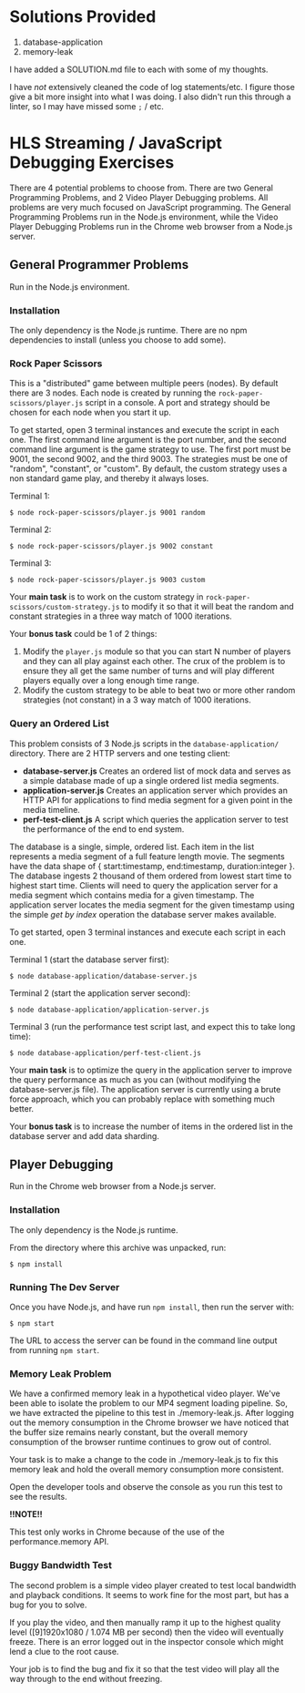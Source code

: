 # Solutions Provided
1. database-application
2. memory-leak

I have added a SOLUTION.md file to each with some of my thoughts.

I have _not_ extensively cleaned the code of log statements/etc. I figure those give a bit more insight into what I was doing. I also didn't run this through a linter, so I may have missed some `;` / etc.

# HLS Streaming / JavaScript Debugging Exercises
There are 4 potential problems to choose from. There are two General Programming Problems, and 2 Video Player Debugging problems. All problems are very much focused on JavaScript programming. The General Programming Problems run in the Node.js environment, while the Video Player Debugging Problems run in the Chrome web browser from a Node.js server.

## General Programmer Problems
Run in the Node.js environment.

### Installation
The only dependency is the Node.js runtime. There are no npm dependencies to install (unless you choose to add some).

### Rock Paper Scissors
This is a "distributed" game between multiple peers (nodes). By default there are 3 nodes. Each node is created by running the `rock-paper-scissors/player.js` script in a console. A port and strategy should be chosen for each node when you start it up.

To get started, open 3 terminal instances and execute the script in each one. The first command line argument is the port number, and the second command line argument is the game strategy to use. The first port must be 9001, the second 9002, and the third 9003. The strategies must be one of "random", "constant", or "custom". By default, the custom strategy uses a non standard game play, and thereby it always loses.

Terminal 1:
```
$ node rock-paper-scissors/player.js 9001 random
```

Terminal 2:
```
$ node rock-paper-scissors/player.js 9002 constant
```

Terminal 3:
```
$ node rock-paper-scissors/player.js 9003 custom
```

Your __main task__ is to work on the custom strategy in `rock-paper-scissors/custom-strategy.js` to modify it so that it will beat the random and constant strategies in a three way match of 1000 iterations.

Your __bonus task__ could be 1 of 2 things:

1. Modify the `player.js` module so that you can start N number of players and they can all play against each other. The crux of the problem is to ensure they all get the same number of turns and will play different players equally over a long enough time range.
2. Modify the custom strategy to be able to beat two or more other random strategies (not constant) in a 3 way match of 1000 iterations.

### Query an Ordered List
This problem consists of 3 Node.js scripts in the `database-application/` directory. There are 2 HTTP servers and one testing client:

- __database-server.js__ Creates an ordered list of mock data and serves as a simple database made of up a single ordered list media segments.
- __application-server.js__ Creates an application server which provides an HTTP API for applications to find media segment for a given point in the media timeline.
- __perf-test-client.js__ A script which queries the application server to test the performance of the end to end system.

The database is a single, simple, ordered list. Each item in the list represents a media segment of a full feature length movie. The segments have the data shape of { start:timestamp, end:timestamp, duration:integer }. The database ingests 2 thousand of them ordered from lowest start time to highest start time. Clients will need to query the application server for a media segment which contains media for a given timestamp. The application server locates the media segment for the given timestamp using the simple *get by index* operation the database server makes available.

To get started, open 3 terminal instances and execute each script in each one.

Terminal 1 (start the database server first):
```
$ node database-application/database-server.js
```

Terminal 2 (start the application server second):
```
$ node database-application/application-server.js
```

Terminal 3 (run the performance test script last, and expect this to take long time):
```
$ node database-application/perf-test-client.js
```

Your __main task__ is to optimize the query in the application server to improve the query performance as much as you can (without modifying the database-server.js file). The application server is currently using a brute force approach, which you can probably replace with something much better.

Your __bonus task__ is to increase the number of items in the ordered list in the database server and add data sharding.

## Player Debugging
Run in the Chrome web browser from a Node.js server.

### Installation
The only dependency is the Node.js runtime.

From the directory where this archive was unpacked, run:

```
$ npm install
```

### Running The Dev Server
Once you have Node.js, and have run `npm install`, then run the server with:

```
$ npm start
```

The URL to access the server can be found in the command line output from running `npm start`.

### Memory Leak Problem
We have a confirmed memory leak in a hypothetical video player. We've been able to isolate the problem to our MP4 segment loading pipeline. So, we have extracted the pipeline to this test in ./memory-leak.js. After logging out the memory consumption in the Chrome browser we have noticed that the buffer size remains nearly constant, but the overall memory consumption of the browser runtime continues to grow out of control.

Your task is to make a change to the code in ./memory-leak.js to fix this memory leak and hold the overall memory consumption more consistent.

Open the developer tools and observe the console as you run this test to see the results.

__!!NOTE!!__

This test only works in Chrome because of the use of the performance.memory API.

### Buggy Bandwidth Test
The second problem is a simple video player created to test local bandwidth and playback conditions. It seems to work fine for the most part, but has a bug for you to solve.

If you play the video, and then manually ramp it up to the highest quality level ([9]1920x1080 / 1.074 MB per second) then the video will eventually freeze. There is an error logged out in the inspector console which might lend a clue to the root cause.

Your job is to find the bug and fix it so that the test video will play all the way through to the end without freezing.

